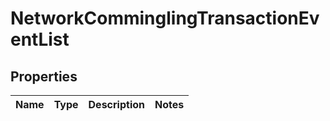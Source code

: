 # NetworkComminglingTransactionEventList

## Properties
Name | Type | Description | Notes
------------ | ------------- | ------------- | -------------
